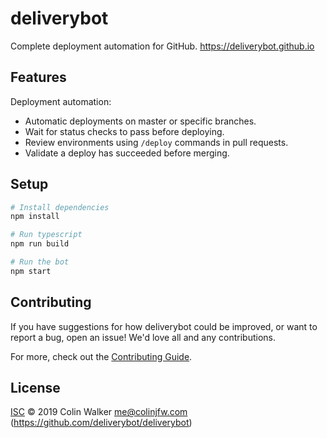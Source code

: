 # deliverybot

Complete deployment automation for GitHub. https://deliverybot.github.io

## Features

Deployment automation:

- Automatic deployments on master or specific branches.
- Wait for status checks to pass before deploying.
- Review environments using `/deploy` commands in pull requests.
- Validate a deploy has succeeded before merging.

## Setup

```sh
# Install dependencies
npm install

# Run typescript
npm run build

# Run the bot
npm start
```

## Contributing

If you have suggestions for how deliverybot could be improved, or want to report
a bug, open an issue! We'd love all and any contributions.

For more, check out the [Contributing Guide](CONTRIBUTING.md).

## License

[ISC](LICENSE) © 2019 Colin Walker <me@colinjfw.com> (https://github.com/deliverybot/deliverybot)
